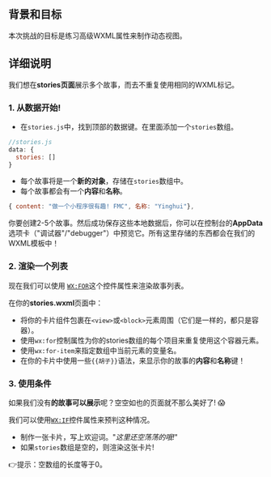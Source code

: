 ## 背景和目标

本次挑战的目标是练习高级WXML属性来制作动态视图。

## 详细说明

我们想在**stories页面**展示多个故事，而去不重复使用相同的WXML标记。

### 1. 从数据开始!

- 在`stories.js`中，找到顶部的数据键。在里面添加一个`stories`数组。

```js
//stories.js
data: {
  stories: []
}
```

- 每个故事将是一个**新的对象**，存储在`stories`数组中。
- 每个故事都会有一个**内容**和**名称**。

```js
{ content: "做一个小程序很有趣! FMC", 名称: "Yinghui"},
```

你要创建2-5个故事。然后成功保存这些本地数据后，你可以在控制台的**AppData**选项卡（"调试器"/"debugger"）中预览它。所有这里存储的东西都会在我们的WXML模板中！

### 2. 渲染一个列表

现在我们可以使用 [`WX:FOR`](https://developers.weixin.qq.com/miniprogram/en/dev/framework/view/wxml/list.html)这个控件属性来渲染故事列表。

在你的**stories.wxml**页面中：

- 将你的卡片组件包裹在`<view>`或`<block>`元素周围（它们是一样的，都只是容器）。
- 使用`wx:for`控制属性为你的stories数组的每个项目来重复使用这个容器元素。
- 使用`wx:for-item`来指定数组中当前元素的变量名。
- 在你的卡片中使用一些`{{胡子}}`语法，来显示你的故事的**内容**和**名称**键！

### 3. 使用条件

如果我们没有**的故事可以展示**呢？空空如也的页面就不那么美好了! 😱

我们可以使用[`WX:IF`](https://developers.weixin.qq.com/miniprogram/en/dev/framework/view/wxml/conditional.html)控件属性来预判这种情况。

- 制作一张卡片，写上欢迎词。"*这里还空荡荡的哦!*"
- 如果``stories``数组是空的，则渲染这张卡片!

👉提示：空数组的长度等于0。

